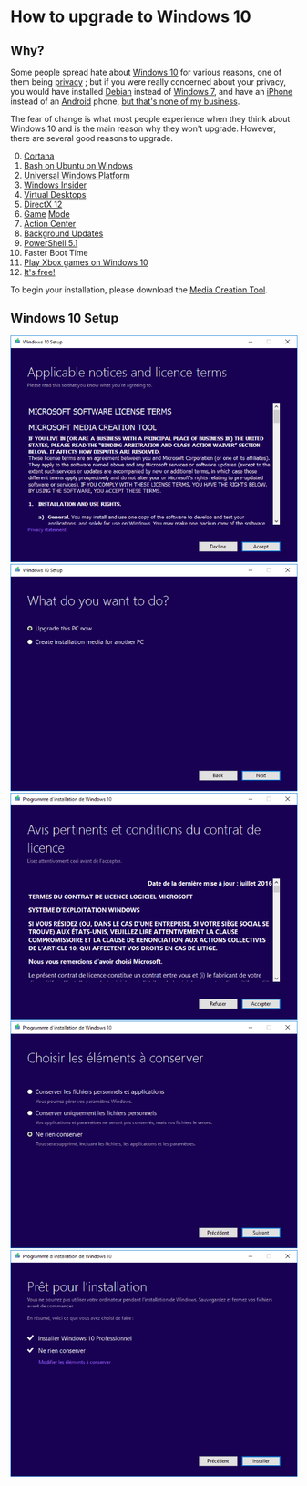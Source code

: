 # How to upgrade to Windows 10

## Why?
Some people spread hate about [Windows 10](https://en.wikipedia.org/wiki/Windows_10) for various reasons, one of them being [privacy](https://en.wikipedia.org/wiki/Windows_10#Privacy_and_data_collection) ; but if you were really concerned about your privacy, you would have installed [Debian](https://en.wikipedia.org/wiki/Debian) instead of [Windows 7](https://en.wikipedia.org/wiki/Windows_7), and have an [iPhone](https://en.wikipedia.org/wiki/IOS) instead of an [Android](https://en.wikipedia.org/wiki/Android_(operating_system)) phone, [but that's none of my business](http://i.memeful.com/memes/R543qxM/Kermit-The-Frog.jpg).

The fear of change is what most people experience when they think about Windows 10 and is the main reason why they won't upgrade. However, there are several good reasons to upgrade.

0. [Cortana](https://en.wikipedia.org/wiki/Cortana_(software))
0. [Bash on Ubuntu on Windows](https://msdn.microsoft.com/en-ca/commandline/wsl/about)
0. [Universal Windows Platform](https://en.wikipedia.org/wiki/Universal_Windows_Platform)
0. [Windows Insider](https://en.wikipedia.org/wiki/Windows_Insider)
0. [Virtual Desktops](https://en.wikipedia.org/wiki/Task_View)
0. [DirectX 12](https://en.wikipedia.org/wiki/DirectX#DirectX_12)
0. [Game](http://news.xbox.com/2017/01/13/creators-update-beam-streaming-increased-performance-fan-requested-features-coming-xbox-one-windows-10/) [Mode](https://blogs.windows.com/windowsexperience/2017/01/25/new-windows-10-creators-update-gaming-features-arrive-week-windows-insiders/)
0. [Action Center](https://en.wikipedia.org/wiki/Action_Center)
0. [Background Updates](https://en.wikipedia.org/wiki/Windows_Update#Windows_10)
0. [PowerShell 5.1](https://en.wikipedia.org/wiki/PowerShell#PowerShell_5.0)
0. Faster Boot Time
0. [Play Xbox games on Windows 10](https://en.wikipedia.org/wiki/Windows_10#Multimedia_and_gaming)
0. [It's free!](https://en.wikipedia.org/wiki/Windows_10#Free_upgrade_offer)

To begin your installation, please download the [Media Creation Tool](https://www.microsoft.com/en-ca/software-download/windows10/).

## Windows 10 Setup
![1](https://raw.githubusercontent.com/NatoBoram/FirstRun/master/Windows%2010/HowTo/Upgrade/1.PNG)
![2](https://raw.githubusercontent.com/NatoBoram/FirstRun/master/Windows%2010/HowTo/Upgrade/2.PNG)
![3](https://raw.githubusercontent.com/NatoBoram/FirstRun/master/Windows%2010/HowTo/Upgrade/3.PNG)
![4](https://raw.githubusercontent.com/NatoBoram/FirstRun/master/Windows%2010/HowTo/Upgrade/4.PNG)
![5](https://raw.githubusercontent.com/NatoBoram/FirstRun/master/Windows%2010/HowTo/Upgrade/5.PNG)
